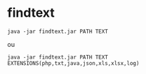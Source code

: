 # findtext

``` 
java -jar findtext.jar PATH TEXT
```
ou
```
java -jar findtext.jar PATH TEXT EXTENSIONS(php,txt,java,json,xls,xlsx,log)
```
